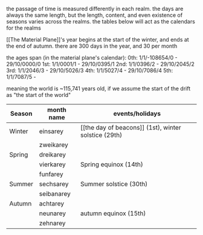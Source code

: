 the passage of time is measured differently in each realm. the days are always the same length, but the length, content, and even existence of seasons varies across the realms. the tables below will act as the calendars for the realms

[[The Material Plane]]'s year begins at the start of the winter, and ends at the end of autumn. there are 300 days in the year, and 30 per month

the ages span (in the material plane's calendar):
0th:  1/1/-108654/0 - 29/10/0000/0
1st:   1/1/0001/1 - 29/10/0395/1
2nd: 1/1/0396/2 - 29/10/2045/2
3rd:  1/1/2046/3 - 29/10/5026/3
4th:  1/1/5027/4 - 29/10/7086/4
5th:  1/1/7087/5 - 

meaning the world is ~115,741 years old, if we assume the start of the drift as "the start of the world"

| Season | month name | events/holidays                                      |
| ------ | ---------- | ---------------------------------------------------- |
| Winter | einsarey   | [[the day of beacons]] (1st), winter solstice (29th) |
|        | zweikarey  |                                                      |
| Spring | dreikarey  |                                                      |
|        | vierkarey  | Spring equinox (14th)                                |
|        | funfarey   |                                                      |
| Summer | sechsarey  | Summer solstice (30th)                               |
|        | seibanarey |                                                      |
| Autumn | achtarey   |                                                      |
|        | neunarey   | autumn equinox (15th)                                |
|        | zehnarey   |                                                      |
